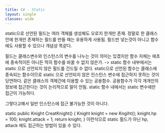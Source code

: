 ```yaml
---
title: C# - Static
layout: single
classes: wide
---
```


static으로 선언된 필드는 여러 객체를 생성해도 오로지 한개만 존재.
정말로 한 클래스안에 한개만 존재하는 필드를 만들 때는 유용하게 사용됨.
필드만 넣는것이 아니고 함수에도 사용할 수 있으나 개념상 똑같다. 

필드는 클래스변수와 인스턴스의 변수를 나누는 것이 의미는 있겠지만 함수 자체는 애초에 종속적이든 아니든 딱히 함수를 바꿀 수 없지 않은가.
-> static 함수 내부에서는 static 으로 선언되지 않은 필드를 건드릴 수 없다.
static으로 선언된 함수는 클래스에 종속되는 함수이므로 static 으로 선언되지 않은 인스턴스 변수에 접근하지 못하는 것이 당연하다. 같은 클래스의 객체간에 이용할 수 있는 공용함수. 공용함수가 각각 개개인의 정보에 접근한다는 것이 논리적으로 말이 안됨. static 함수 내에서는 static 변수에만 접근이 가능하다. 

그렇다고해서 일반 인스턴스에 접근 불가능한 것이 아니다. 

static public Knight CreatKnight()
{
Knight knight = new Kngiht();
knight.hp = 100;
knight.attack = 1;
return knight;
}
 이런식으로 static 필드가 아닌 hp, attack 에도 접근하는 방법이 있을 수 있다.
